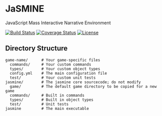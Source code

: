 # JaSMINE
JavaScript Mass Interactive Narrative Environment

[![Build Status](https://travis-ci.org/kkragenbrink/jasmine.svg?branch=master)](https://travis-ci.org/kkragenbrink/jasmine)
[![Coverage Status](https://coveralls.io/repos/kkragenbrink/jasmine/badge.svg?branch=master&service=github)](https://coveralls.io/github/kkragenbrink/jasmine?branch=master)
[![License](https://img.shields.io/badge/license-MIT-blue.svg)](https://github.com/kkragenbrink/jasmine/blob/master/LICENSE.txt)

## Directory Structure
```
game-name/      # Your game-specific files
  commands/     # Your custom commands
  types/        # Your custom object types
  config.yml    # The main configuration file
  test/         # Your custom unit tests
jasmine/        # The jasmine core sourcecode; do not modify
  game/         # The default game directory to be copied for a new game
  commands/     # Built in commands
  types/        # Built in object types
  test/         # Unit tests
jasmine         # The main executable
```
